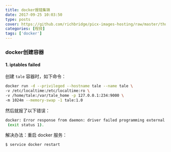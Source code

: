 ```yaml
---
title: docker报错集锦
date: 2017-09-25 10:03:50
type: posts
cover: https://github.com/richbridge/picx-images-hosting/raw/master/thumbnail/程技.jpg
categories: [程技]
tags: ['docker']
---
```

### docker创建容器

<!--more-->


#### 1. iptables failed
创建 `tale` 容器时，如下命令：
```bash
docker run -d --privileged --hostname tale --name tale \
-v /etc/localtime:/etc/localtime:ro \
-v /home/tale:/var/tale_home -p 127.0.0.1:234:9000 \
-m 1024m --memory-swap -1 tale:1.0
```
然后就报了以下错误：
```bash
docker: Error response from daemon: driver failed programming external connectivity on endpoint tale (263775ff559176224428ec44dcec416a1c20e6c69198d9760b38f35849914260): iptables failed: iptables --wait -t nat -A DOCKER -p tcp -d 127.0.0.1 --dport 234 -j DNAT --to-destination 172.17.0.4:9000 ! -i docker0: iptables: No chain/target/match by that name.
 (exit status 1).
```
解决办法：重启 docker 服务：
```bash
$ service docker restart
```
